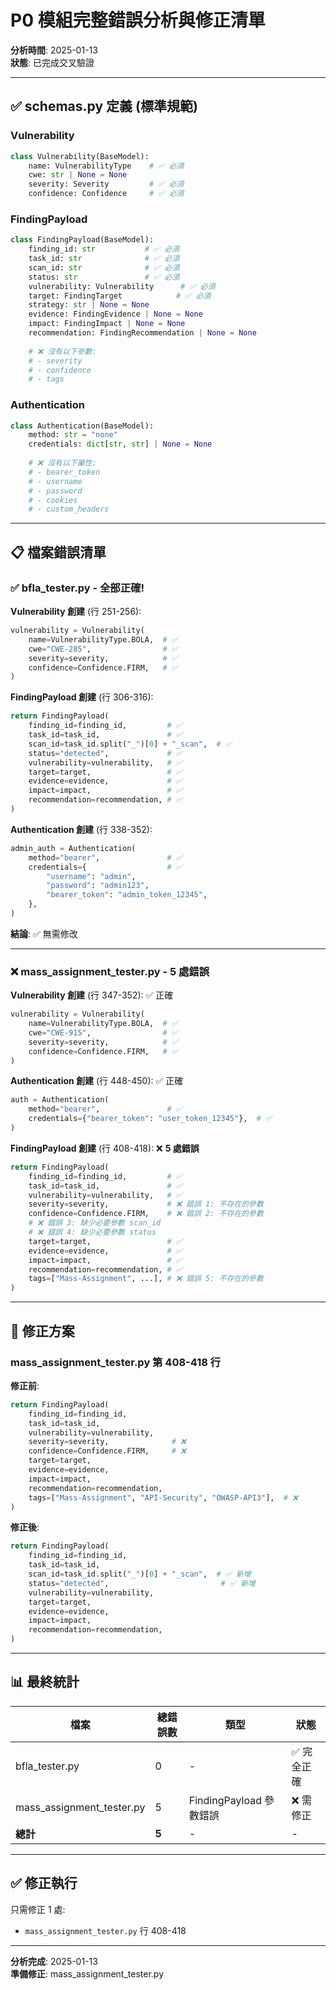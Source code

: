 # P0 模組完整錯誤分析與修正清單

**分析時間**: 2025-01-13  
**狀態**: 已完成交叉驗證

---

## ✅ schemas.py 定義 (標準規範)

### Vulnerability
```python
class Vulnerability(BaseModel):
    name: VulnerabilityType    # ✅ 必須
    cwe: str | None = None
    severity: Severity         # ✅ 必須
    confidence: Confidence     # ✅ 必須
```

### FindingPayload
```python
class FindingPayload(BaseModel):
    finding_id: str           # ✅ 必須
    task_id: str              # ✅ 必須
    scan_id: str              # ✅ 必須
    status: str               # ✅ 必須
    vulnerability: Vulnerability      # ✅ 必須
    target: FindingTarget            # ✅ 必須
    strategy: str | None = None
    evidence: FindingEvidence | None = None
    impact: FindingImpact | None = None
    recommendation: FindingRecommendation | None = None
    
    # ❌ 沒有以下參數:
    # - severity
    # - confidence
    # - tags
```

### Authentication
```python
class Authentication(BaseModel):
    method: str = "none"
    credentials: dict[str, str] | None = None
    
    # ❌ 沒有以下屬性:
    # - bearer_token
    # - username
    # - password
    # - cookies
    # - custom_headers
```

---

## 📋 檔案錯誤清單

### ✅ bfla_tester.py - 全部正確!

**Vulnerability 創建** (行 251-256):
```python
vulnerability = Vulnerability(
    name=VulnerabilityType.BOLA,  # ✅
    cwe="CWE-285",                # ✅
    severity=severity,            # ✅
    confidence=Confidence.FIRM,   # ✅
)
```

**FindingPayload 創建** (行 306-316):
```python
return FindingPayload(
    finding_id=finding_id,         # ✅
    task_id=task_id,               # ✅
    scan_id=task_id.split("_")[0] + "_scan",  # ✅
    status="detected",             # ✅
    vulnerability=vulnerability,   # ✅
    target=target,                 # ✅
    evidence=evidence,             # ✅
    impact=impact,                 # ✅
    recommendation=recommendation, # ✅
)
```

**Authentication 創建** (行 338-352):
```python
admin_auth = Authentication(
    method="bearer",               # ✅
    credentials={                  # ✅
        "username": "admin",
        "password": "admin123",
        "bearer_token": "admin_token_12345",
    },
)
```

**結論**: ✅ 無需修改

---

### ❌ mass_assignment_tester.py - 5 處錯誤

**Vulnerability 創建** (行 347-352): ✅ 正確
```python
vulnerability = Vulnerability(
    name=VulnerabilityType.BOLA,  # ✅
    cwe="CWE-915",                # ✅
    severity=severity,            # ✅
    confidence=Confidence.FIRM,   # ✅
)
```

**Authentication 創建** (行 448-450): ✅ 正確
```python
auth = Authentication(
    method="bearer",               # ✅
    credentials={"bearer_token": "user_token_12345"},  # ✅
)
```

**FindingPayload 創建** (行 408-418): ❌ **5 處錯誤**
```python
return FindingPayload(
    finding_id=finding_id,         # ✅
    task_id=task_id,               # ✅
    vulnerability=vulnerability,   # ✅
    severity=severity,             # ❌ 錯誤 1: 不存在的參數
    confidence=Confidence.FIRM,    # ❌ 錯誤 2: 不存在的參數
    # ❌ 錯誤 3: 缺少必要參數 scan_id
    # ❌ 錯誤 4: 缺少必要參數 status
    target=target,                 # ✅
    evidence=evidence,             # ✅
    impact=impact,                 # ✅
    recommendation=recommendation, # ✅
    tags=["Mass-Assignment", ...], # ❌ 錯誤 5: 不存在的參數
)
```

---

## 🔧 修正方案

### mass_assignment_tester.py 第 408-418 行

**修正前**:
```python
return FindingPayload(
    finding_id=finding_id,
    task_id=task_id,
    vulnerability=vulnerability,
    severity=severity,              # ❌
    confidence=Confidence.FIRM,     # ❌
    target=target,
    evidence=evidence,
    impact=impact,
    recommendation=recommendation,
    tags=["Mass-Assignment", "API-Security", "OWASP-API3"],  # ❌
)
```

**修正後**:
```python
return FindingPayload(
    finding_id=finding_id,
    task_id=task_id,
    scan_id=task_id.split("_")[0] + "_scan",  # ✅ 新增
    status="detected",                         # ✅ 新增
    vulnerability=vulnerability,
    target=target,
    evidence=evidence,
    impact=impact,
    recommendation=recommendation,
)
```

---

## 📊 最終統計

| 檔案 | 總錯誤數 | 類型 | 狀態 |
|------|---------|------|------|
| bfla_tester.py | 0 | - | ✅ 完全正確 |
| mass_assignment_tester.py | 5 | FindingPayload 參數錯誤 | ❌ 需修正 |
| **總計** | **5** | - | - |

---

## ✅ 修正執行

只需修正 1 處:
- `mass_assignment_tester.py` 行 408-418

---

**分析完成**: 2025-01-13  
**準備修正**: mass_assignment_tester.py
